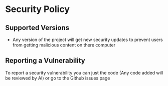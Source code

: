 # Security Policy

## Supported Versions

* Any version of the project will get new security updates to prevent users from getting malicious content on there computer

## Reporting a Vulnerability

To report a security vulnerability you can just the code (Any code added will be reviewed by AI) or go to the Github issues page
